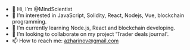 - 👋 Hi, I’m @MindScientist
- 👀 I’m interested in JavaScript, Solidity, React, Nodejs, Vue, blockchain programming.
- 🌱 I’m currently learning Node.js, React and blockchain developing.
- 💞️ I’m looking to collaborate on my project 'Trader deals journal'.
- 📫 How to reach me: azharinov@gmail.com

<!---
MindScientist/MindScientist is a ✨ special ✨ repository because its `README.md` (this file) appears on your GitHub profile.
You can click the Preview link to take a look at your changes.
--->
